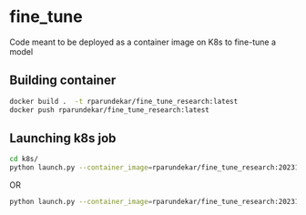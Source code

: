# fine_tune
Code meant to be deployed as a container image on K8s to fine-tune a model

## Building container
```sh
docker build .  -t rparundekar/fine_tune_research:latest
docker push rparundekar/fine_tune_research:latest
```

## Launching k8s job
```sh
cd k8s/
python launch.py --container_image=rparundekar/fine_tune_research:202311221140 --base_model_type=hf --base_model_name="tiiuae/falcon-7b" --dataset_type=s3 --dataset_name="fine-tuning-research/mmlu_dataset" --dataset_training_column="text" --output_model_type=hf --output_model_name="sadmoseby/falcoln-7b-peft-train-intermediate" 
```

OR
```sh
python launch.py --container_image=rparundekar/fine_tune_research:202311221140 --base_model_type=hf --base_model_name="tiiuae/falcon-7b" --dataset_type=hf --dataset_name="heliosbrahma/mental_health_chatbot_dataset" --dataset_training_column="text" --output_model_type=hf --output_model_name="sadmoseby/falcoln-7b-peft-train-intermediate" 
```